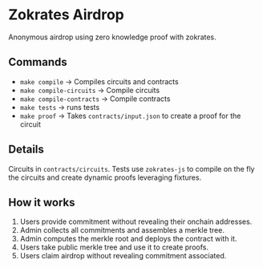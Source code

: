 
# Zokrates Airdrop

Anonymous airdrop using zero knowledge proof with zokrates.


## Commands

- `make compile` -> Compiles circuits and contracts
- `make compile-circuits` -> Compile circuits
- `make compile-contracts` -> Compile contracts
- `make tests` -> runs tests
- `make proof` -> Takes `contracts/input.json` to create a proof for the circuit

## Details

Circuits in `contracts/circuits`.
Tests use `zokrates-js` to compile on the fly the circuits and create dynamic proofs leveraging fixtures.

## How it works

1. Users provide commitment without revealing their onchain addresses. 
2. Admin collects all commitments and assembles a merkle tree.
3. Admin computes the merkle root and deploys the contract with it.
4. Users take public merkle tree and use it to create proofs.
5. Users claim airdrop without revealing commitment associated. 

